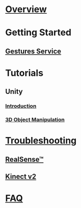 # [Overview](index.md)
# Getting Started
## [Gestures Service](getting-started-gestures-service.md)
# Tutorials
## Unity
### [Introduction](unity-tutorials-introduction.md)
### [3D Object Manipulation](unity-tutorials-3d-hand-cursor.md)
# [Troubleshooting](troubleshooting-camera.md)
## [RealSense™](troubleshooting-RealSense-camera.md)
## [Kinect v2](troubleshooting-Kinect-camera.md)
# [FAQ](faq.md)